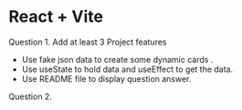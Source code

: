 # React + Vite

Question 1. Add at least 3 Project features
     
+ Use fake json data to create some dynamic cards .
+ Use useState to hold data and useEffect to get the data.
+ Use README file to display question answer.

Question 2. 

